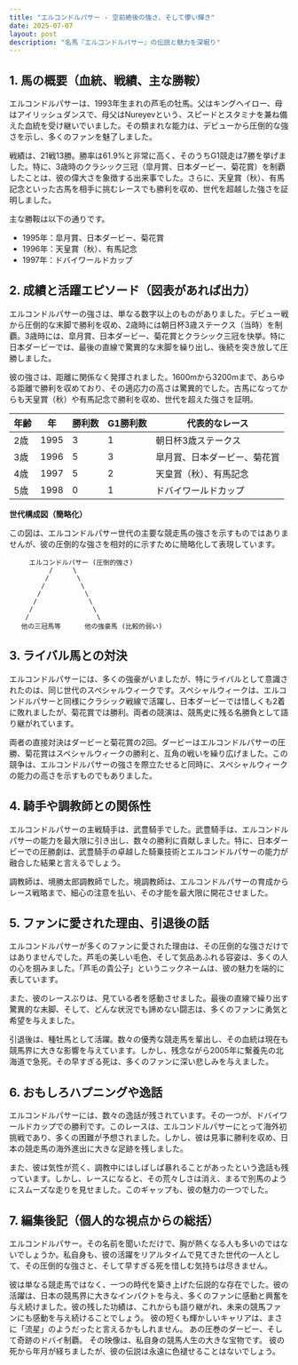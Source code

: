 ```yaml
---
title: "エルコンドルパサー - 空前絶後の強さ、そして儚い輝き"
date: 2025-07-07
layout: post
description: "名馬『エルコンドルパサー』の伝説と魅力を深堀り"
---
```


## 1. 馬の概要（血統、戦績、主な勝鞍）

エルコンドルパサーは、1993年生まれの芦毛の牡馬。父はキングヘイロー、母はアイリッシュダンスで、母父はNureyevという、スピードとスタミナを兼ね備えた血統を受け継いでいました。その類まれな能力は、デビューから圧倒的な強さを示し、多くのファンを魅了しました。

戦績は、21戦13勝。勝率は61.9%と非常に高く、そのうちG1競走は7勝を挙げました。特に、3歳時のクラシック三冠（皐月賞、日本ダービー、菊花賞）を制覇したことは、彼の偉大さを象徴する出来事でした。さらに、天皇賞（秋）、有馬記念といった古馬を相手に挑むレースでも勝利を収め、世代を超越した強さを証明しました。

主な勝鞍は以下の通りです。

* 1995年：皐月賞、日本ダービー、菊花賞
* 1996年：天皇賞（秋）、有馬記念
* 1997年：ドバイワールドカップ


## 2. 成績と活躍エピソード（図表があれば出力）

エルコンドルパサーの強さは、単なる数字以上のものがありました。デビュー戦から圧倒的な末脚で勝利を収め、2歳時には朝日杯3歳ステークス（当時）を制覇。3歳時には、皐月賞、日本ダービー、菊花賞とクラシック三冠を快挙。特に日本ダービーでは、最後の直線で驚異的な末脚を繰り出し、後続を突き放して圧勝しました。

彼の強さは、距離に関係なく発揮されました。1600mから3200mまで、あらゆる距離で勝利を収めており、その適応力の高さは驚異的でした。古馬になってからも天皇賞（秋）や有馬記念で勝利を収め、世代を超えた強さを証明。

| 年齢 | 年 | 勝利数 | G1勝利数 | 代表的なレース |
|---|---|---|---|---|
| 2歳 | 1995 | 3 | 1 | 朝日杯3歳ステークス |
| 3歳 | 1996 | 5 | 3 | 皐月賞、日本ダービー、菊花賞 |
| 4歳 | 1997 | 5 | 2 | 天皇賞（秋）、有馬記念 |
| 5歳 | 1998 | 0 | 1 | ドバイワールドカップ |


**世代構成図（簡略化）**

この図は、エルコンドルパサー世代の主要な競走馬の強さを示すものではありませんが、彼の圧倒的な強さを相対的に示すために簡略化して表現しています。

```
     エルコンドルパサー (圧倒的強さ)
          /     \
         /       \
        /         \
       /           \
      /             \
     /               \
    /                 \
   他の三冠馬等      他の強豪馬 (比較的弱い)
```


## 3. ライバル馬との対決

エルコンドルパサーには、多くの強豪がいましたが、特にライバルとして意識されたのは、同じ世代のスペシャルウィークです。スペシャルウィークは、エルコンドルパサーと同様にクラシック戦線で活躍し、日本ダービーでは惜しくも2着に敗れましたが、菊花賞では勝利。両者の競演は、競馬史に残る名勝負として語り継がれています。

両者の直接対決はダービーと菊花賞の2回。ダービーはエルコンドルパサーの圧勝、菊花賞はスペシャルウィークの勝利と、互角の戦いを繰り広げました。この競争は、エルコンドルパサーの強さを際立たせると同時に、スペシャルウィークの能力の高さを示すものでもありました。


## 4. 騎手や調教師との関係性

エルコンドルパサーの主戦騎手は、武豊騎手でした。武豊騎手は、エルコンドルパサーの能力を最大限に引き出し、数々の勝利に貢献しました。特に、日本ダービーでの圧勝劇は、武豊騎手の卓越した騎乗技術とエルコンドルパサーの能力が融合した結果と言えるでしょう。

調教師は、境勝太郎調教師でした。境調教師は、エルコンドルパサーの育成からレース戦略まで、細心の注意を払い、その才能を最大限に開花させました。


## 5. ファンに愛された理由、引退後の話

エルコンドルパサーが多くのファンに愛された理由は、その圧倒的な強さだけではありませんでした。芦毛の美しい毛色、そして気品あふれる容姿は、多くの人の心を掴みました。「芦毛の貴公子」というニックネームは、彼の魅力を端的に表しています。

また、彼のレースぶりは、見ている者を感動させました。最後の直線で繰り出す驚異的な末脚、そして、どんな状況でも諦めない闘志は、多くのファンに勇気と希望を与えました。

引退後は、種牡馬として活躍。数々の優秀な競走馬を輩出し、その血統は現在も競馬界に大きな影響を与えています。しかし、残念ながら2005年に繋養先の北海道で急死。その早すぎる死は、多くのファンに深い悲しみを与えました。


## 6. おもしろハプニングや逸話

エルコンドルパサーには、数々の逸話が残されています。その一つが、ドバイワールドカップでの勝利です。このレースは、エルコンドルパサーにとって海外初挑戦であり、多くの困難が予想されました。しかし、彼は見事に勝利を収め、日本の競走馬の海外進出に大きな足跡を残しました。

また、彼は気性が荒く、調教中にはしばしば暴れることがあったという逸話も残っています。しかし、レースになると、その荒々しさは消え、まるで別馬のようにスムーズな走りを見せました。このギャップも、彼の魅力の一つでした。


## 7. 編集後記（個人的な視点からの総括）

エルコンドルパサー。その名前を聞いただけで、胸が熱くなる人も多いのではないでしょうか。私自身も、彼の活躍をリアルタイムで見てきた世代の一人として、その圧倒的な強さと、そして早すぎる死を惜しむ気持ちは尽きません。

彼は単なる競走馬ではなく、一つの時代を築き上げた伝説的な存在でした。彼の活躍は、日本の競馬界に大きなインパクトを与え、多くのファンに感動と興奮を与え続けました。彼の残した功績は、これからも語り継がれ、未来の競馬ファンにも感動を与え続けることでしょう。  彼の短くも輝かしいキャリアは、まさに「流星」のようだったと言えるかもしれません。  あの圧巻のダービー、そして奇跡のドバイ制覇。  その映像は、私自身の競馬人生の大きな宝物です。  彼の死から年月が経ちましたが、彼の伝説は永遠に色褪せることはないでしょう。
